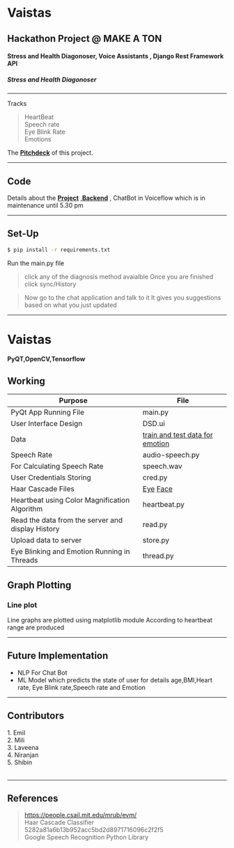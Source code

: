# Vaistas
## Hackathon Project @ MAKE A TON

#### Stress and Health Diagonoser, Voice Assistants , Django Rest Framework API 

##### Stress and Health Diagonoser

___
Tracks
   > HeartBeat<br>
>Speech rate<br>
>Eye Blink Rate<br>
>Emotions


The __[Pitchdeck](https://prezi.com/view/6RAhoPsEw4MRdFsZ2ETn/)__ of this project.

---

## Code

Details about the __[Project](https://github.com/niranjanneeru/Vaistas)__ ,__[Backend](https://github.com/niranjanneeru/Vaistas-API)__ , ChatBot in Voiceflow which is in maintenance until 5.30 pm

---

## Set-Up

```bash
$ pip install -r requirements.txt
```


Run the main.py file

> click any of the diagnosis method avaialble 
Once you are finished click sync/History

> Now go to the chat application and talk to it
It gives you suggestions based on what you just updated

---
# Vaistas 

#### PyQT,OpenCV,Tensorflow


## Working


| Purpose | File 
|--------|------
|PyQt App Running File |      main.py|
|User Interface Design |      DSD.ui|
|Data | [train and test data for emotion](https://drive.google.com/file/d/1X60B-uR3NtqPd4oosdotpbDgy8KOfUdr/view)|
| Speech Rate |audio-speech.py|
|For Calculating Speech Rate|speech.wav|
|User Credentials Storing|cred.py|
|Haar Cascade Files|      [Eye](https://github.com/anaustinbeing/haar-cascade-files/blob/master/haarcascade_eye.xml)  [Face](https://github.com/anaustinbeing/haar-cascade-files/blob/master/haarcascade_frontalface_default.xml)|
|Heartbeat using Color Magnification Algorithm|      heartbeat.py|
|      Read the data from the server and display History|read.py |
|Upload data to server | store.py|
|Eye Blinking and Emotion Running in Threads|thread.py|

## Graph Plotting

### Line plot

Line graphs are plotted using matplotlib module
According to heartbeat range are produced

---
## Future Implementation

<ul>
  <li>NLP For Chat Bot</li> 
  <li>ML Model which predicts the state of user for details age,BMI,Heart rate, Eye Blink rate,Speech rate and Emotion</li>
</ul>

---

## Contributors


<table>
  <tr>
    1. Emil<br>
    2. Mili<br>
    3. Laveena<br>
    4. Niranjan<br>
    5. Shibin<br>
    </tr>

</table>

---

## References

> https://people.csail.mit.edu/mrub/evm/ <br>
> Haar Cascade Classifier<br>
> 5282a81a6b13b952acc5bd2d8971716096c2f2f5<br>
> Google Speech Recognition Python Library
